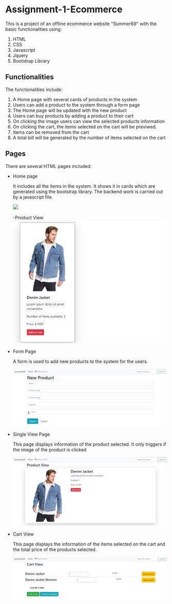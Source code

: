 # Assignment-1-Ecommerce
This is a project of an offline ecommerce website "Summer69" with the basic functionalities using:
1. HTML
2. CSS
3. Javascript
4. Jquery
5. Bootstrap Library

## Functionalities
The functionalities include: 
1. A Home page with several cards of products in the system
2. Users can add a product to the system through a form page
3. The Home page will be updated with the new product
4. Users can buy products by adding a product to their cart
5. On clicking the image users can view the selected products information
6. On clicking the cart, the items selected on the cart will be previwed.
7. Items can be removed from the cart 
8. A total bill will be generated by the number of items selected on the cart

## Pages
There are several HTML pages included:
* Home page

    It includes all the items in the system. It shows it in cards which are generated using the bootstrap library. The backend work is carried out by a javascript file. 

    <img src="img/screenshots/openingPage">

    -Product View
    <img src="img/screenshots/Homepage.png">

* Form Page

    A form is used to add new products to the system for the users. 

   <img src="img/screenshots/FormPage.png">
* Single View Page

    This page displays information of the product selected. It only triggers if the image of the product is clicked

    <img src="img/screenshots/SinglePage.png">

* Cart View

    This page displays the information of the items selected on the cart and the total price of the products selected.  

    <img src="img/screenshots/CartView.png">



